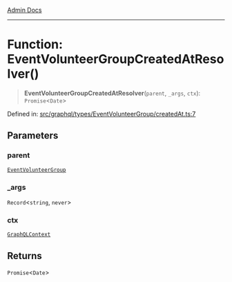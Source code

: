 [Admin Docs](/)

***

# Function: EventVolunteerGroupCreatedAtResolver()

> **EventVolunteerGroupCreatedAtResolver**(`parent`, `_args`, `ctx`): `Promise`\<`Date`\>

Defined in: [src/graphql/types/EventVolunteerGroup/createdAt.ts:7](https://github.com/Sourya07/talawa-api/blob/4e4298c85a0d2c28affa824f2aab7ec32b5f3ac5/src/graphql/types/EventVolunteerGroup/createdAt.ts#L7)

## Parameters

### parent

[`EventVolunteerGroup`](../../EventVolunteerGroup/type-aliases/EventVolunteerGroup.md)

### \_args

`Record`\<`string`, `never`\>

### ctx

[`GraphQLContext`](../../../../context/type-aliases/GraphQLContext.md)

## Returns

`Promise`\<`Date`\>
